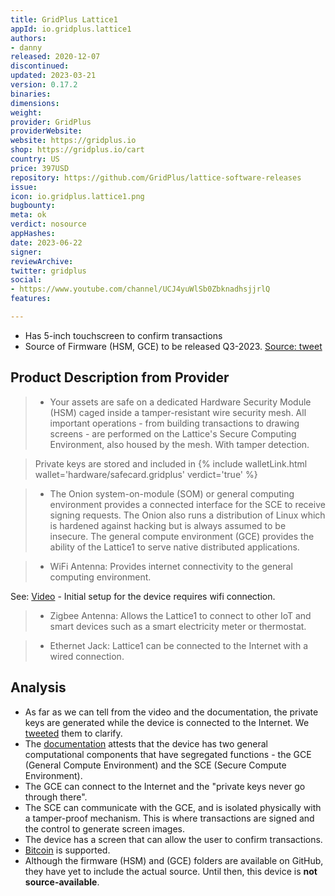 ```yaml
---
title: GridPlus Lattice1
appId: io.gridplus.lattice1
authors:
- danny
released: 2020-12-07
discontinued: 
updated: 2023-03-21
version: 0.17.2
binaries: 
dimensions: 
weight: 
provider: GridPlus
providerWebsite: 
website: https://gridplus.io
shop: https://gridplus.io/cart
country: US
price: 397USD
repository: https://github.com/GridPlus/lattice-software-releases
issue: 
icon: io.gridplus.lattice1.png
bugbounty: 
meta: ok
verdict: nosource
appHashes: 
date: 2023-06-22
signer: 
reviewArchive: 
twitter: gridplus
social:
- https://www.youtube.com/channel/UCJ4yuWlSb0ZbknadhsjjrlQ
features: 

---
```


- Has 5-inch touchscreen to confirm transactions
- Source of Firmware (HSM, GCE) to be released Q3-2023. [Source: tweet](https://twitter.com/gridplus/status/1659001392910983171)

## Product Description from Provider

> - Your assets are safe on a dedicated Hardware Security Module (HSM) caged inside a tamper-resistant wire security mesh. All important operations - from building transactions to drawing screens - are performed on the Lattice's Secure Computing Environment, also housed by the mesh. With tamper detection.  

> Private keys are stored and included in {% include walletLink.html wallet='hardware/safecard.gridplus' verdict='true' %}

> - The Onion system-on-module (SOM) or general computing environment provides a connected interface for the SCE to receive signing requests. The Onion also runs a distribution of Linux which is hardened against hacking but is always assumed to be insecure. The general compute environment (GCE) provides the ability of the Lattice1 to serve native distributed applications.

> - WiFi Antenna: Provides internet connectivity to the general computing environment. 

See: [Video](https://youtu.be/uEVhY1xu34Q?t=64) - Initial setup for the device requires wifi connection.

> - Zigbee Antenna: Allows the Lattice1 to connect to other IoT and smart devices such as a smart electricity meter or thermostat.

> - Ethernet Jack: Lattice1 can be connected to the Internet with a wired connection.

## Analysis 

- As far as we can tell from the video and the documentation, the private keys are generated while the device is connected to the Internet. We [tweeted](https://twitter.com/BitcoinWalletz/status/1671835326342373376) them to clarify.
- The [documentation](https://docs.gridplus.io/lattice1/security-features) attests that the device has two general computational components that have segregated functions - the GCE (General Compute Environment) and the SCE (Secure Compute Environment). 
- The GCE can connect to the Internet and the "private keys never go through there". 
- The SCE can communicate with the GCE, and is isolated physically with a tamper-proof mechanism. This is where transactions are signed and the control to generate screen images.
- The device has a screen that can allow the user to confirm transactions. 
- [Bitcoin](https://docs.gridplus.io/lattice1/supported-digital-assets) is supported.  
- Although the firmware (HSM) and (GCE) folders are available on GitHub, they have yet to include the actual source. Until then, this device is **not source-available**.




